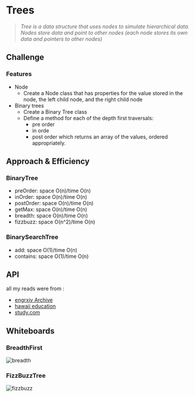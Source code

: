 # Trees
> _Tree is a data structure that uses nodes to simulate hierarchical data. Nodes store data and point to other nodes (each node stores its own data and pointers to other nodes)_

## Challenge
### Features 
* Node 
    - Create a Node class that has properties for the value stored in the node, the left child node, and the right child node
* Binary trees
    - Create a Binary Tree class
    - Define a method for each of the depth first traversals:    
        - pre order
        - in orde
        - post order which returns an array of the values, ordered appropriately.


## Approach & Efficiency
### BinaryTree
- preOrder: space O(n)/time O(n)
- inOrder: space O(n)/time O(n)
- postOrder: space O(n)/time O(n)
- getMax: space O(n)/time O(n)
- breadth: space O(n)/time O(n)
- fizzbuzz: space O(n^2)/time O(n)
### BinarySearchTree
- add: space O(1)/time O(n)
- contains: space O(1)/time O(n)

## API
all my reads were from :
* [engrxiv Archive](https://engrxiv.org/preprint/view/2094/)
* [hawaii education](http://www2.hawaii.edu/~suthers/courses/ics311f20/Notes/Topic-08.html)
* [study.com](https://study.com/academy/lesson/binary-trees-applications-implementation.html)


## Whiteboards 

### BreadthFirst 
![breadth](https://i.ibb.co/Bq8pT6K/Capture.png)

### FizzBuzzTree
![fizzbuzz](https://i.ibb.co/F0TWXYJ/Capture.png)